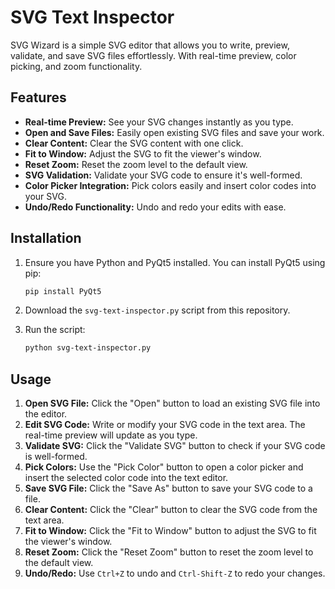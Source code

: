 # SVG Text Inspector

SVG Wizard is a simple SVG editor that allows you to write, preview, validate, and save SVG files effortlessly. With real-time preview, color picking, and zoom functionality.

## Features

- **Real-time Preview:** See your SVG changes instantly as you type.
- **Open and Save Files:** Easily open existing SVG files and save your work.
- **Clear Content:** Clear the SVG content with one click.
- **Fit to Window:** Adjust the SVG to fit the viewer's window.
- **Reset Zoom:** Reset the zoom level to the default view.
- **SVG Validation:** Validate your SVG code to ensure it's well-formed.
- **Color Picker Integration:** Pick colors easily and insert color codes into your SVG.
- **Undo/Redo Functionality:** Undo and redo your edits with ease.

## Installation

1. Ensure you have Python and PyQt5 installed. You can install PyQt5 using pip:

   ```bash
   pip install PyQt5
   ```

2. Download the `svg-text-inspector.py` script from this repository.

3. Run the script:

   ```bash
   python svg-text-inspector.py
   ```

## Usage

1. **Open SVG File:** Click the "Open" button to load an existing SVG file into the editor.
2. **Edit SVG Code:** Write or modify your SVG code in the text area. The real-time preview will update as you type.
3. **Validate SVG:** Click the "Validate SVG" button to check if your SVG code is well-formed.
4. **Pick Colors:** Use the "Pick Color" button to open a color picker and insert the selected color code into the text editor.
5. **Save SVG File:** Click the "Save As" button to save your SVG code to a file.
6. **Clear Content:** Click the "Clear" button to clear the SVG code from the text area.
7. **Fit to Window:** Click the "Fit to Window" button to adjust the SVG to fit the viewer's window.
8. **Reset Zoom:** Click the "Reset Zoom" button to reset the zoom level to the default view.
9. **Undo/Redo:** Use `Ctrl+Z` to undo and `Ctrl-Shift-Z` to redo your changes.
